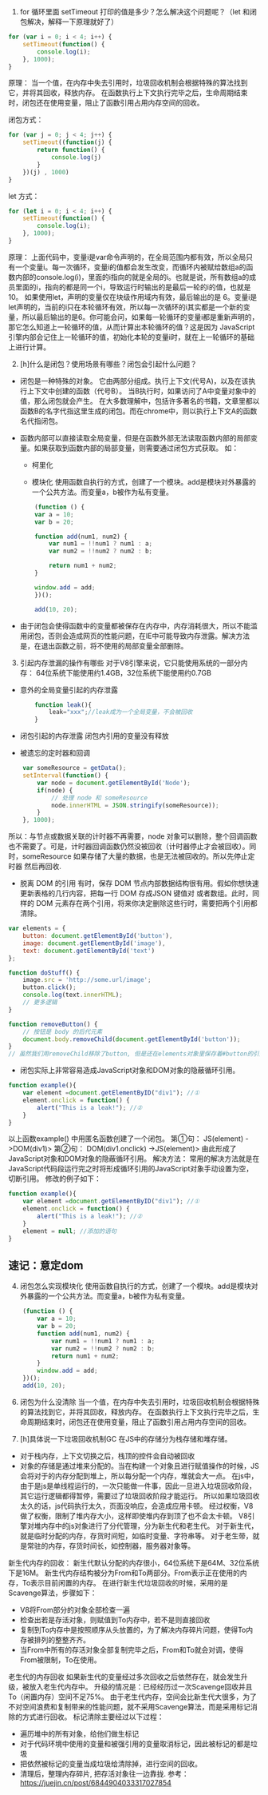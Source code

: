 1. for 循环里面 setTimeout 打印的值是多少？怎么解决这个问题呢？（let 和闭包解决，解释一下原理就好了）
``` js
for (var i = 0; i < 4; i++) {
    setTimeout(function() {
        console.log(i);
    }, 1000);
} 
```
原理：
当一个值，在内存中失去引用时，垃圾回收机制会根据特殊的算法找到它，并将其回收，释放内存。
在函数执行上下文执行完毕之后，生命周期结束时，闭包还在使用变量，阻止了函数引用占用内存空间的回收。

闭包方式：
```js
for (var j = 0; j < 4; j++) {
    setTimeout((function(j) {
        return function() {
            console.log(j)
        }
    })(j) , 1000)
}
```
let 方式：
```js
for (let i = 0; i < 4; i++) {
    setTimeout(function() {
        console.log(i);
    }, 1000);
}
```
原理：
上面代码中，变量i是var命令声明的，在全局范围内都有效，所以全局只有一个变量i。每一次循环，变量i的值都会发生改变，而循环内被赋给数组a的函数内部的console.log(i)，里面的i指向的就是全局的i。也就是说，所有数组a的成员里面的i，指向的都是同一个i，导致运行时输出的是最后一轮的i的值，也就是 10。
如果使用let，声明的变量仅在块级作用域内有效，最后输出的是 6。变量i是let声明的，当前的i只在本轮循环有效，所以每一次循环的i其实都是一个新的变量，所以最后输出的是6。你可能会问，如果每一轮循环的变量i都是重新声明的，那它怎么知道上一轮循环的值，从而计算出本轮循环的值？这是因为 JavaScript 引擎内部会记住上一轮循环的值，初始化本轮的变量i时，就在上一轮循环的基础上进行计算。

2. [h]什么是闭包？使用场景有哪些？闭包会引起什么问题？
- 闭包是一种特殊的对象。
它由两部分组成。执行上下文(代号A)，以及在该执行上下文中创建的函数（代号B）。
当B执行时，如果访问了A中变量对象中的值，那么闭包就会产生。
在大多数理解中，包括许多著名的书籍，文章里都以函数B的名字代指这里生成的闭包。而在chrome中，则以执行上下文A的函数名代指闭包。

- 函数内部可以直接读取全局变量，但是在函数外部无法读取函数内部的局部变量。如果获取到函数内部的局部变量，则需要通过闭包方式获取。
如：
    - 柯里化

    - 模块化
    使用函数自执行的方式，创建了一个模块。add是模块对外暴露的一个公共方法。而变量a，b被作为私有变量。
    ``` js
        (function () {
        var a = 10;
        var b = 20;

        function add(num1, num2) {
            var num1 = !!num1 ? num1 : a;
            var num2 = !!num2 ? num2 : b;

            return num1 + num2;
        }

        window.add = add;
        })();

        add(10, 20);
    ```
- 由于闭包会使得函数中的变量都被保存在内存中，内存消耗很大，所以不能滥用闭包，否则会造成网页的性能问题，在IE中可能导致内存泄露。解决方法是，在退出函数之前，将不使用的局部变量全部删除。


3. 引起内存泄漏的操作有哪些
对于V8引擎来说，它只能使用系统的一部分内存： 64位系统下能使用约1.4GB，32位系统下能使用约0.7GB
- 意外的全局变量引起的内存泄露
    ```js
        function leak(){
            leak="xxx";//leak成为一个全局变量，不会被回收
        }
    ```
- 闭包引起的内存泄露
    闭包内引用的变量没有释放

- 被遗忘的定时器和回调
``` js
    var someResource = getData();
    setInterval(function() {
        var node = document.getElementById('Node');
        if(node) {
            // 处理 node 和 someResource
            node.innerHTML = JSON.stringify(someResource));
        }
    }, 1000);
```
所以：与节点或数据关联的计时器不再需要，node 对象可以删除，整个回调函数也不需要了。可是，计时器回调函数仍然没被回收（计时器停止才会被回收）。同时，someResource 如果存储了大量的数据，也是无法被回收的。所以先停止定时器 然后再回收.

- 脱离 DOM 的引用
有时，保存 DOM 节点内部数据结构很有用。假如你想快速更新表格的几行内容，把每一行 DOM 存成JSON 键值对
或者数组。此时，同样的 DOM 元素存在两个引用，将来你决定删除这些行时，需要把两个引用都清除。
```js
var elements = {
    button: document.getElementById('button'),
    image: document.getElementById('image'),
    text: document.getElementById('text')
};

function doStuff() {
    image.src = 'http://some.url/image';
    button.click();
    console.log(text.innerHTML);
    // 更多逻辑
}

function removeButton() {
    // 按钮是 body 的后代元素
    document.body.removeChild(document.getElementById('button'));
}
// 虽然我们用removeChild移除了button, 但是还在elements对象里保存着#button的引用，DOM元素还在内存里面.不能被垃圾回收站回收。
```

- 闭包实际上非常容易造成JavaScript对象和DOM对象的隐蔽循环引用。
```js
function example(){
    var element =document.getElementByID("div1"); //①
    element.onclick = function() {
        alert("This is a leak!"); //②
    }
}
```
以上函数example() 中用匿名函数创建了一个闭包。
第①句： JS(element) ->DOM(div1)>
第②句： DOM(div1.onclick) ->JS(element)>
由此形成了JavaScript对象和DOM对象的隐蔽循环引用。
解决方法：
常用的解决方法就是在JavaScript代码段运行完之时将形成循环引用的JavaScript对象手动设置为空，切断引用。
修改的例子如下：
```js
function example(){
    var element =document.getElementByID("div1"); //①
    element.onclick = function() {
        alert("This is a leak!"); //②
    }
    element = null; //添加的语句
}
```
速记：意定dom
- 
4. 闭包怎么实现模块化
 使用函数自执行的方式，创建了一个模块。add是模块对外暴露的一个公共方法。而变量a，b被作为私有变量。
```js
    (function () {
        var a = 10;
        var b = 20;
        function add(num1, num2) {
            var num1 = !!num1 ? num1 : a;
            var num2 = !!num2 ? num2 : b;
            return num1 + num2;
        }
        window.add = add;
    })();
    add(10, 20);
```

6. 闭包为什么没清除
当一个值，在内存中失去引用时，垃圾回收机制会根据特殊的算法找到它，并将其回收，释放内存。
在函数执行上下文执行完毕之后，生命周期结束时，闭包还在使用变量，阻止了函数引用占用内存空间的回收。

7. [h]具体说一下垃圾回收机制GC
在JS中的存储分为栈存储和堆存储。
- 对于栈内存，上下文切换之后，栈顶的控件会自动被回收
- 对象的存储是通过堆来分配的。当在构建一个对象且进行赋值操作的时候，JS会将对于的内存分配到堆上，所以每分配一个内存，堆就会大一点。
在js中，由于是js是单线程运行的，一次只能做一件事，因此一旦进入垃圾回收阶段，其它运行逻辑都得暂停，需要过了垃圾回收阶段才能运行。
所以如果垃圾回收太久的话，js代码执行太久，页面没响应，会造成应用卡顿。
经过权衡，V8做了权衡，限制了堆内存大小，这样即使堆内存到顶了也不会太卡顿。
V8引擎对堆内存中的js对象进行了分代管理，分为新生代和老生代。
对于新生代，就是临时分配的内存，存货时间短，如临时变量、字符串等。
对于老生带，就是常驻的内存，存货时间长，如控制器，服务器对象等。

新生代内存的回收：
新生代默认分配的内存很小，64位系统下是64M、32位系统下是16M。
新生代内存结构被分为From和To两部分。From表示正在使用的内存，To表示目前闲置的内存。
在进行新生代垃圾回收的时候，采用的是Scavenge算法，步骤如下：
- V8将From部分的对象全部检查一遍
- 检查出若是存活对象，则赋值到To内存中，若不是则直接回收
- 复制到To内存中是按照顺序从头放置的，为了解决内存碎片问题，使得To内存被排列的整整齐齐。
- 当From中所有的存活对象全部复制完毕之后，From和To就会对调，使得From被限制，To在使用。

老生代的内存回收
如果新生代的变量经过多次回收之后依然存在，就会发生升级，被放入老生代内存中。
升级的情况是：已经经历过一次Scavenge回收并且To（闲置内存）空间不足75%。
由于老生代内存，空间会比新生代大很多，为了不对空间浪费和复制带来的性能问题，就不采用Scavenge算法，而是采用标记消除的方式进行回收。
标记清除主要经过以下过程：
- 遍历堆中的所有对象，给他们做生标记
- 对于代码环境中使用的变量和被强引用的变量取消标记，因此被标记的都是垃圾
- 把依然被标记的变量当成垃圾给清除掉，进行空间的回收。
- 清理后，整理内存碎片, 把存活对象往一边靠拢.
参考： https://juejin.cn/post/6844904033317027854
